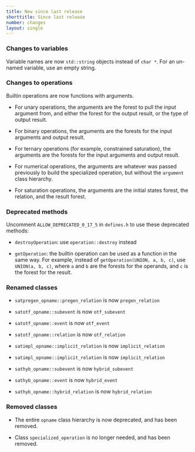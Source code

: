 ```yaml
---
title: New since last release
shorttitle: Since last release
number: changes
layout: single
---
```


### Changes to variables

 Variable names are now ```std::string``` objects instead
 of ```char *```.
For an un-named variable, use an empty string.

### Changes to operations
Builtin operations are now functions with arguments.

* For unary operations, the arguments are the forest to
    pull the input argument from, and either the forest
    for the output result, or the type of output result.

* For binary operations, the arguments are the forests
    for the input arguments and output result.

* For ternary operations (for example, constrained saturation),
    the arguments are the forests
    for the input arguments and output result.

* For numerical operations, the arguments are
    whatever was passed previously to build the
    specialized operation, but without the ```argument```
    class hierarchy.

* For saturation operations, the arguments are the initial states
    forest, the relation, and the result forest.

### Deprecated methods

Uncomment ```ALLOW_DEPRECATED_0_17_5``` in ```defines.h```
to use these deprecated methods:

* ```destroyOperation```: use ```operation::destroy``` instead

* ```getOperation```: the builtin operation can be used as a function
    in the same way. For example, instead of ```getOperation(UNION, a, b, c)```,
    use ```UNION(a, b, c)```,
    where ```a``` and ```b``` are the forests for the operands,
    and ```c``` is the forest for the result.

### Renamed classes

* ```satpregen_opname::pregen_relation``` is now ```pregen_relation```

* ```satotf_opname::subevent``` is now ```otf_subevent```
* ```satotf_opname::event``` is now ```otf_event```
* ```satotf_opname::relation``` is now ```otf_relation```

* ```satimpl_opname::implicit_relation``` is now ```implicit_relation```

* ```satimpl_opname::implicit_relation``` is now ```implicit_relation```

* ```sathyb_opname::subevent``` is now ```hybrid_subevent```
* ```sathyb_opname::event``` is now ```hybrid_event```
* ```sathyb_opname::hybrid_relation``` is now ```hybrid_relation```

### Removed classes

*  The entire ```opname``` class hierarchy is now deprecated,
    and has been removed.

*  Class ```specialized_operation``` is no longer needed,
    and has been removed.
